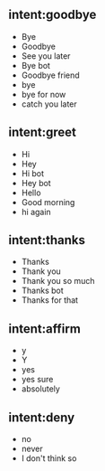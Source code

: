 <!--- Make sure to update this training data file with more training examples from https://forum.rasa.com/t/rasa-starter-pack/704 --> 

## intent:goodbye  
- Bye 			
- Goodbye
- See you later
- Bye bot
- Goodbye friend
- bye
- bye for now
- catch you later

## intent:greet
- Hi
- Hey
- Hi bot
- Hey bot
- Hello
- Good morning
- hi again

## intent:thanks
- Thanks
- Thank you
- Thank you so much
- Thanks bot
- Thanks for that

## intent:affirm
- y
- Y
- yes
- yes sure
- absolutely

## intent:deny
- no
- never
- I don't think so
